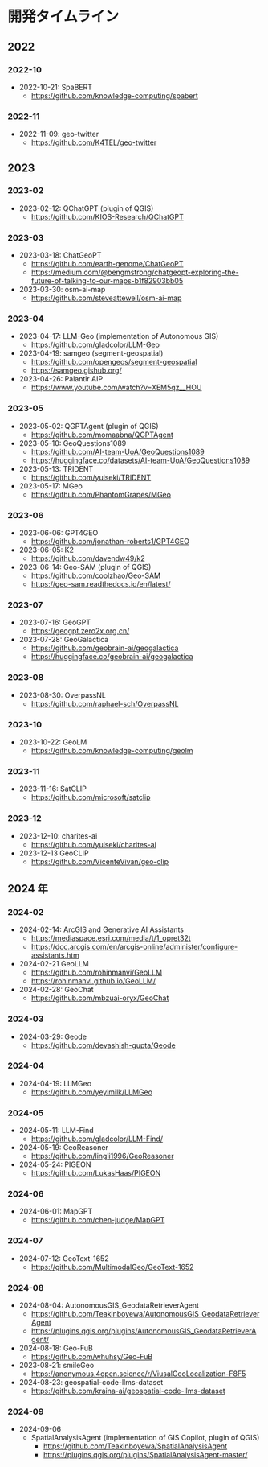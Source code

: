 # 開発タイムライン

## 2022

### 2022-10

- 2022-10-21: SpaBERT
  - https://github.com/knowledge-computing/spabert

### 2022-11

- 2022-11-09: geo-twitter
  - https://github.com/K4TEL/geo-twitter

## 2023

### 2023-02

- 2023-02-12: QChatGPT (plugin of QGIS)
  - https://github.com/KIOS-Research/QChatGPT

### 2023-03

- 2023-03-18: ChatGeoPT
  - https://github.com/earth-genome/ChatGeoPT
  - https://medium.com/@bengmstrong/chatgeopt-exploring-the-future-of-talking-to-our-maps-b1f82903bb05
- 2023-03-30: osm-ai-map
  - https://github.com/steveattewell/osm-ai-map

### 2023-04

- 2023-04-17: LLM-Geo (implementation of Autonomous GIS)
  - https://github.com/gladcolor/LLM-Geo
- 2023-04-19: samgeo (segment-geospatial)
  - https://github.com/opengeos/segment-geospatial
  - https://samgeo.gishub.org/
- 2023-04-26: Palantir AIP
  - https://www.youtube.com/watch?v=XEM5qz__HOU

### 2023-05

- 2023-05-02: QGPTAgent (plugin of QGIS)
  - https://github.com/momaabna/QGPTAgent
- 2023-05-10: GeoQuestions1089
  - https://github.com/AI-team-UoA/GeoQuestions1089
  - https://huggingface.co/datasets/AI-team-UoA/GeoQuestions1089
- 2023-05-13: TRIDENT
  - https://github.com/yuiseki/TRIDENT
- 2023-05-17: MGeo
  - https://github.com/PhantomGrapes/MGeo

### 2023-06

- 2023-06-06: GPT4GEO
  - https://github.com/jonathan-roberts1/GPT4GEO
- 2023-06-05: K2
  - https://github.com/davendw49/k2
- 2023-06-14: Geo-SAM (plugin of QGIS)
  - https://github.com/coolzhao/Geo-SAM
  - https://geo-sam.readthedocs.io/en/latest/

### 2023-07

- 2023-07-16: GeoGPT
  - https://geogpt.zero2x.org.cn/
- 2023-07-28: GeoGalactica
  - https://github.com/geobrain-ai/geogalactica
  - https://huggingface.co/geobrain-ai/geogalactica

### 2023-08

- 2023-08-30: OverpassNL
  - https://github.com/raphael-sch/OverpassNL

### 2023-10

- 2023-10-22: GeoLM
  - https://github.com/knowledge-computing/geolm

### 2023-11

- 2023-11-16: SatCLIP
  - https://github.com/microsoft/satclip

### 2023-12

- 2023-12-10: charites-ai
  - https://github.com/yuiseki/charites-ai
- 2023-12-13 GeoCLIP
  - https://github.com/VicenteVivan/geo-clip

## 2024 年

### 2024-02

- 2024-02-14: ArcGIS and Generative AI Assistants
  - https://mediaspace.esri.com/media/t/1_opret32t
  - https://doc.arcgis.com/en/arcgis-online/administer/configure-assistants.htm
- 2024-02-21 GeoLLM
  - https://github.com/rohinmanvi/GeoLLM
  - https://rohinmanvi.github.io/GeoLLM/
- 2024-02-28: GeoChat
  - https://github.com/mbzuai-oryx/GeoChat

### 2024-03

- 2024-03-29: Geode
  - https://github.com/devashish-gupta/Geode

### 2024-04

- 2024-04-19: LLMGeo
  - https://github.com/yeyimilk/LLMGeo

### 2024-05

- 2024-05-11: LLM-Find
  - https://github.com/gladcolor/LLM-Find/
- 2024-05-19: GeoReasoner
  - https://github.com/lingli1996/GeoReasoner
- 2024-05-24: PIGEON
  - https://github.com/LukasHaas/PIGEON

### 2024-06

- 2024-06-01: MapGPT
  - https://github.com/chen-judge/MapGPT

### 2024-07

- 2024-07-12: GeoText-1652
  - https://github.com/MultimodalGeo/GeoText-1652

### 2024-08

- 2024-08-04: AutonomousGIS_GeodataRetrieverAgent
  - https://github.com/Teakinboyewa/AutonomousGIS_GeodataRetrieverAgent
  - https://plugins.qgis.org/plugins/AutonomousGIS_GeodataRetrieverAgent/
- 2024-08-18: Geo-FuB
  - https://github.com/whuhsy/Geo-FuB
- 2023-08-21: smileGeo
  - https://anonymous.4open.science/r/ViusalGeoLocalization-F8F5
- 2024-08-23: geospatial-code-llms-dataset
  - https://github.com/kraina-ai/geospatial-code-llms-dataset

### 2024-09

- 2024-09-06
  - SpatialAnalysisAgent (implementation of GIS Copilot, plugin of QGIS)
    - https://github.com/Teakinboyewa/SpatialAnalysisAgent
    - https://plugins.qgis.org/plugins/SpatialAnalysisAgent-master/
